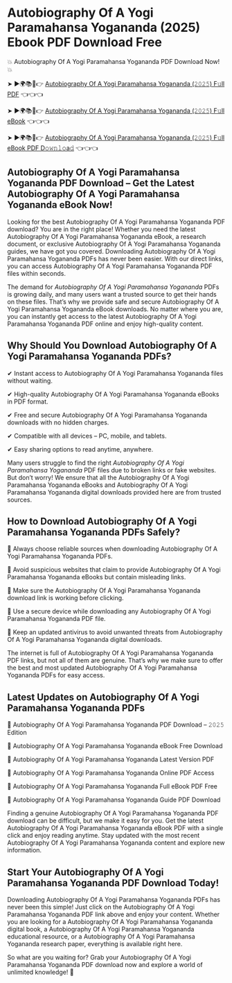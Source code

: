 # Autobiography Of A Yogi Paramahansa Yogananda (2025) Ebook PDF Download Free

💥 Autobiography Of A Yogi Paramahansa Yogananda PDF Download Now! 💥

➤ ►🌍📚📱👉 [Autobiography Of A Yogi Paramahansa Yogananda (𝟸𝟶𝟸𝟻) F𝚞ll PDF](https://getpdf.xyz/autobiography-of-a-yogi-paramahansa-yogananda) 👈👈👈


➤ ►🌍📚📱👉 [Autobiography Of A Yogi Paramahansa Yogananda (𝟸𝟶𝟸𝟻) F𝚞ll eBook](https://getpdf.xyz/autobiography-of-a-yogi-paramahansa-yogananda) 👈👈👈


➤ ►🌍📚📱👉 [Autobiography Of A Yogi Paramahansa Yogananda (𝟸𝟶𝟸𝟻) F𝚞ll eBook PDF D𝚘𝚠𝚗𝚕𝚘a𝚍](https://getpdf.xyz/autobiography-of-a-yogi-paramahansa-yogananda) 👈👈👈


## Autobiography Of A Yogi Paramahansa Yogananda PDF Download – Get the Latest Autobiography Of A Yogi Paramahansa Yogananda eBook Now!

Looking for the best Autobiography Of A Yogi Paramahansa Yogananda PDF download? You are in the right place! Whether you need the latest Autobiography Of A Yogi Paramahansa Yogananda eBook, a research document, or exclusive Autobiography Of A Yogi Paramahansa Yogananda guides, we have got you covered. Downloading Autobiography Of A Yogi Paramahansa Yogananda PDFs has never been easier. With our direct links, you can access Autobiography Of A Yogi Paramahansa Yogananda PDF files within seconds.

The demand for *Autobiography Of A Yogi Paramahansa Yogananda* PDFs is growing daily, and many users want a trusted source to get their hands on these files. That’s why we provide safe and secure Autobiography Of A Yogi Paramahansa Yogananda eBook downloads. No matter where you are, you can instantly get access to the latest Autobiography Of A Yogi Paramahansa Yogananda PDF online and enjoy high-quality content.

## Why Should You Download Autobiography Of A Yogi Paramahansa Yogananda PDFs?

✔ Instant access to Autobiography Of A Yogi Paramahansa Yogananda files without waiting.

✔ High-quality Autobiography Of A Yogi Paramahansa Yogananda eBooks in PDF format.

✔ Free and secure Autobiography Of A Yogi Paramahansa Yogananda downloads with no hidden charges.

✔ Compatible with all devices – PC, mobile, and tablets.

✔ Easy sharing options to read anytime, anywhere.

Many users struggle to find the right *Autobiography Of A Yogi Paramahansa Yogananda* PDF files due to broken links or fake websites. But don’t worry! We ensure that all the Autobiography Of A Yogi Paramahansa Yogananda eBooks and Autobiography Of A Yogi Paramahansa Yogananda digital downloads provided here are from trusted sources.

## How to Download Autobiography Of A Yogi Paramahansa Yogananda PDFs Safely?

📌 Always choose reliable sources when downloading Autobiography Of A Yogi Paramahansa Yogananda PDFs.

📌 Avoid suspicious websites that claim to provide Autobiography Of A Yogi Paramahansa Yogananda eBooks but contain misleading links.

📌 Make sure the Autobiography Of A Yogi Paramahansa Yogananda download link is working before clicking.

📌 Use a secure device while downloading any Autobiography Of A Yogi Paramahansa Yogananda PDF file.

📌 Keep an updated antivirus to avoid unwanted threats from Autobiography Of A Yogi Paramahansa Yogananda digital downloads.

The internet is full of Autobiography Of A Yogi Paramahansa Yogananda PDF links, but not all of them are genuine. That’s why we make sure to offer the best and most updated Autobiography Of A Yogi Paramahansa Yogananda PDFs for easy access.

## Latest Updates on Autobiography Of A Yogi Paramahansa Yogananda PDFs

🔹 Autobiography Of A Yogi Paramahansa Yogananda PDF Download – 𝟸𝟶𝟸𝟻 Edition

🔹 Autobiography Of A Yogi Paramahansa Yogananda eBook Free Download

🔹 Autobiography Of A Yogi Paramahansa Yogananda Latest Version PDF

🔹 Autobiography Of A Yogi Paramahansa Yogananda Online PDF Access

🔹 Autobiography Of A Yogi Paramahansa Yogananda Full eBook PDF Free

🔹 Autobiography Of A Yogi Paramahansa Yogananda Guide PDF Download

Finding a genuine Autobiography Of A Yogi Paramahansa Yogananda PDF download can be difficult, but we make it easy for you. Get the latest Autobiography Of A Yogi Paramahansa Yogananda eBook PDF with a single click and enjoy reading anytime. Stay updated with the most recent Autobiography Of A Yogi Paramahansa Yogananda content and explore new information.

## Start Your Autobiography Of A Yogi Paramahansa Yogananda PDF Download Today!

Downloading Autobiography Of A Yogi Paramahansa Yogananda PDFs has never been this simple! Just click on the Autobiography Of A Yogi Paramahansa Yogananda PDF link above and enjoy your content. Whether you are looking for a Autobiography Of A Yogi Paramahansa Yogananda digital book, a Autobiography Of A Yogi Paramahansa Yogananda educational resource, or a Autobiography Of A Yogi Paramahansa Yogananda research paper, everything is available right here.

So what are you waiting for? Grab your Autobiography Of A Yogi Paramahansa Yogananda PDF download now and explore a world of unlimited knowledge! 🚀